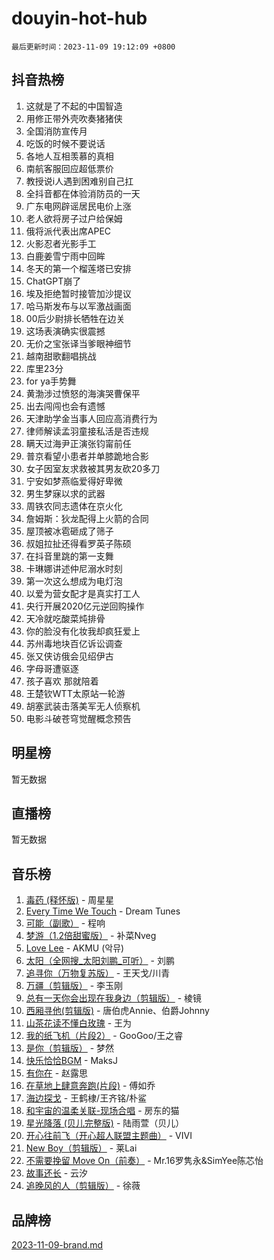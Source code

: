 # douyin-hot-hub

`最后更新时间：2023-11-09 19:12:09 +0800`

## 抖音热榜

1. 这就是了不起的中国智造
1. 用修正带外壳吹奏猪猪侠
1. 全国消防宣传月
1. 吃饭的时候不要说话
1. 各地人互相羡慕的真相
1. 南航客服回应超低票价
1. 教授说i人遇到困难别自己扛
1. 全抖音都在体验消防员的一天
1. 广东电网辟谣居民电价上涨
1. 老人欲将房子过户给保姆
1. 俄将派代表出席APEC
1. 火影忍者光影手工
1. 白鹿姜雪宁雨中回眸
1. 冬天的第一个榴莲塔已安排
1. ChatGPT崩了
1. 埃及拒绝暂时接管加沙提议
1. 哈马斯发布与以军激战画面
1. 00后少尉排长牺牲在边关
1. 这场表演确实很震撼
1. 无价之宝张译当爹眼神细节
1. 越南甜歌翻唱挑战
1. 库里23分
1. for ya手势舞
1. 黄渤涉过愤怒的海演哭曹保平
1. 出去闯闯也会有遗憾
1. 天津助学金当事人回应高消费行为
1. 律师解读孟羽童接私活是否违规
1. 瞒天过海尹正演张钧甯前任
1. 普京看望小患者并单膝跪地合影
1. 女子因室友求救被其男友砍20多刀
1. 宁安如梦燕临爱得好卑微
1. 男生梦寐以求的武器
1. 周铁农同志遗体在京火化
1. 詹姆斯：狄龙配得上火箭的合同
1. 屋顶被冰雹砸成了筛子
1. 叔姐拉扯还得看罗英子陈硕
1. 在抖音里跳的第一支舞
1. 卡琳娜讲述仲尼溺水时刻
1. 第一次这么想成为电灯泡
1. 以爱为营女配才是真实打工人
1. 央行开展2020亿元逆回购操作
1. 天冷就吃酸菜炖排骨
1. 你的脸没有化妆我却疯狂爱上
1. 苏州毒地块百亿诉讼调查
1. 张又侠访俄会见绍伊古
1. 字母哥遭驱逐
1. 孩子喜欢 那就陪着
1. 王楚钦WTT太原站一轮游
1. 胡塞武装击落美军无人侦察机
1. 电影斗破苍穹觉醒概念预告

## 明星榜

暂无数据

## 直播榜

暂无数据

## 音乐榜

1. [毒药 (释怀版)](https://sf6-cdn-tos.douyinstatic.com/obj/tos-cn-ve-2774/oYILMEAzspdZBIzy4frJNB8ZHPHWAhiwowd4Ad) - 周星星
1. [Every Time We Touch](https://sf6-cdn-tos.douyinstatic.com/obj/tos-cn-ve-2774/ogN6lUKQeBBfEVhIOMikG1CcJjugxk1tztZyhP) - Dream Tunes
1. [可能（副歌）](https://sf3-cdn-tos.douyinstatic.com/obj/tos-cn-ve-2774/cde1731888894259b333569393c2fb51) - 程响
1. [梦游（1.2倍甜蜜版）](https://sf3-cdn-tos.douyinstatic.com/obj/tos-cn-ve-2774/o4gyAUm8hwufoEABmwVIiQtHsFuGzAEEWtNMzo) - 补菜Nveg
1. [Love Lee](https://sf3-cdn-tos.douyinstatic.com/obj/tos-cn-ve-2774/o05GbkJGbCBTdDnMtB0fwOYgkeZp23vrWQDQBS) - AKMU (악뮤)
1. [太阳（全网搜_太阳刘鹏_可听）](https://sf3-cdn-tos.douyinstatic.com/obj/tos-cn-ve-2774/ogWbyIQnlBFImVbeDocRdCIYtBHlbJXgfZMvgz) - 刘鹏
1. [追寻你（万物复苏版）](https://sf3-cdn-tos.douyinstatic.com/obj/tos-cn-ve-2774/oYeAZJsbjIDit9APmBg8u6uDUQnHmoCf3gbo74) - 王天戈/川青
1. [万疆（剪辑版）](https://sf6-cdn-tos.douyinstatic.com/obj/tos-cn-ve-2774/ooG7oVgFlDTelKCjCsTTobQvbdtj1BBQXnfZd8) - 李玉刚
1. [总有一天你会出现在我身边（剪辑版）](https://sf6-cdn-tos.douyinstatic.com/obj/tos-cn-ve-2774/oMLsHwhWW7CYoAhoWB9EXUQIzNBsfAJxpAoxCU) - 棱镜
1. [西厢寻他(剪辑版)](https://sf6-cdn-tos.douyinstatic.com/obj/tos-cn-ve-2774/oUsAVfAQKlRNxEv5qxvIB8o5qmIWUcXbzJKJhw) - 唐伯虎Annie、伯爵Johnny
1. [山茶花读不懂白玫瑰](https://sf6-cdn-tos.douyinstatic.com/obj/tos-cn-ve-2774/osfn8B7DktrRHEPJgPCfDbw7QDQEkwC16BxZg9) - 王为
1. [我的纸飞机（片段2）](https://sf3-cdn-tos.douyinstatic.com/obj/tos-cn-ve-2774/oM2ZrKcg2CD5AeRB2gkeXOFB1IxAGJdZPazYHf) - GooGoo/王之睿
1. [是你（剪辑版）](https://sf6-cdn-tos.douyinstatic.com/obj/tos-cn-ve-2774/46019dae783c4c969944217fe1cfafc4) - 梦然
1. [快乐恰恰BGM](https://sf6-cdn-tos.douyinstatic.com/obj/tos-cn-ve-2774/07b173ca7d2f40f3ba0b97ac7fa3a44a) - MaksJ
1. [有你在](https://sf6-cdn-tos.douyinstatic.com/obj/tos-cn-ve-2774/o8zImmNsI8B0yfAW5FKAB1oBhkMAlIrwsZEi1V) - 赵露思
1. [在草地上肆意奔跑(片段)](https://sf6-cdn-tos.douyinstatic.com/obj/tos-cn-ve-2774/8831d494742f45dabdfa8adb8b817259) - 傅如乔
1. [海边探戈](https://sf6-cdn-tos.douyinstatic.com/obj/tos-cn-ve-2774/os9gE0VQCGqt6VQkZDyBBYvfSDY0QFe3vVmubn) - 王鹤棣/王齐铭/朴鲨
1. [和宇宙的温柔关联-现场合唱](https://sf3-cdn-tos.douyinstatic.com/obj/tos-cn-ve-2774/o0hONGDYQBgk0e5bqDeQOonVmncA6tC2nBwZLT) - 房东的猫
1. [星光降落 (贝儿完整版)](https://sf6-cdn-tos.douyinstatic.com/obj/tos-cn-ve-2774/okwB9hAwyAtsFFkFBzAX1hOOfQuIoMNs0W2Mwr) - 陆雨萱（贝儿）
1. [开心往前飞（开心超人联盟主题曲）](https://sf3-cdn-tos.douyinstatic.com/obj/tos-cn-ve-2774/9d8fb7c82cf1421fb93a9fe925275e0a) - VIVI
1. [New Boy（剪辑版）](https://sf3-cdn-tos.douyinstatic.com/obj/tos-cn-ve-2774/oAozkaGFcPxBerw7nBQfYf8z6CgCZAblDka2cl) - 莱Lai
1. [不需要挽留 Move On（前奏）](https://sf3-cdn-tos.douyinstatic.com/obj/tos-cn-ve-2774/ooCBhgCCkF4nExzQL9WZSUbitfA8IsDkgQIYhe) - Mr.16罗隽永&SimYee陈芯怡
1. [故事还长](https://sf6-cdn-tos.douyinstatic.com/obj/tos-cn-ve-2774/30a26758c8594f0ab81ac675c33ee2c5) - 云汐
1. [追晚风的人（剪辑版）](https://sf3-cdn-tos.douyinstatic.com/obj/tos-cn-ve-2774/560835060af84ac29cd5c12e2a98f7eb) - 徐薇

## 品牌榜

[2023-11-09-brand.md](2023-11-09-brand.md)
